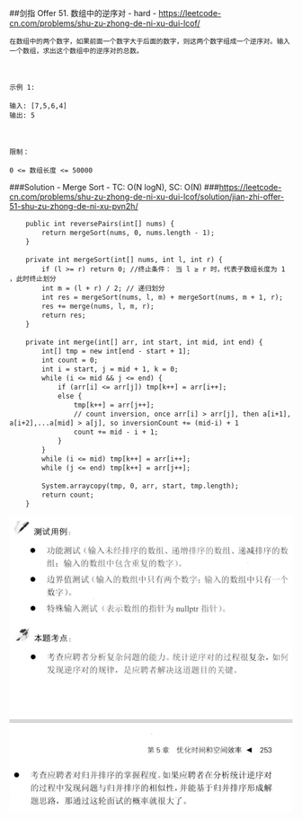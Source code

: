 ##剑指 Offer 51. 数组中的逆序对 - hard - https://leetcode-cn.com/problems/shu-zu-zhong-de-ni-xu-dui-lcof/
```
在数组中的两个数字，如果前面一个数字大于后面的数字，则这两个数字组成一个逆序对。输入一个数组，求出这个数组中的逆序对的总数。

 

示例 1:

输入: [7,5,6,4]
输出: 5

 

限制：

0 <= 数组长度 <= 50000
```
###Solution - Merge Sort - TC: O(N logN), SC: O(N)
###https://leetcode-cn.com/problems/shu-zu-zhong-de-ni-xu-dui-lcof/solution/jian-zhi-offer-51-shu-zu-zhong-de-ni-xu-pvn2h/
```
    public int reversePairs(int[] nums) {
        return mergeSort(nums, 0, nums.length - 1);
    }

    private int mergeSort(int[] nums, int l, int r) {
        if (l >= r) return 0; //终止条件： 当 l ≥ r 时，代表子数组长度为 1 ，此时终止划分
        int m = (l + r) / 2; // 递归划分
        int res = mergeSort(nums, l, m) + mergeSort(nums, m + 1, r);
        res += merge(nums, l, m, r);
        return res;
    }

    private int merge(int[] arr, int start, int mid, int end) {
        int[] tmp = new int[end - start + 1];
        int count = 0;
        int i = start, j = mid + 1, k = 0;
        while (i <= mid && j <= end) {
            if (arr[i] <= arr[j]) tmp[k++] = arr[i++];
            else {
                tmp[k++] = arr[j++];
                // count inversion, once arr[i] > arr[j], then a[i+1], a[i+2],...a[mid] > a[j], so inversionCount += (mid-i) + 1
                count += mid - i + 1;
            }
        }
        while (i <= mid) tmp[k++] = arr[i++];
        while (j <= end) tmp[k++] = arr[j++];

        System.arraycopy(tmp, 0, arr, start, tmp.length);
        return count;
    }
```
![img of offer 51_1](imgs/offer%2051_1.png)